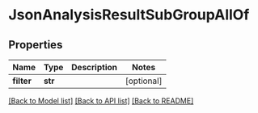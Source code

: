# JsonAnalysisResultSubGroupAllOf

## Properties
Name | Type | Description | Notes
------------ | ------------- | ------------- | -------------
**filter** | **str** |  | [optional] 

[[Back to Model list]](../README.md#documentation-for-models) [[Back to API list]](../README.md#documentation-for-api-endpoints) [[Back to README]](../README.md)


